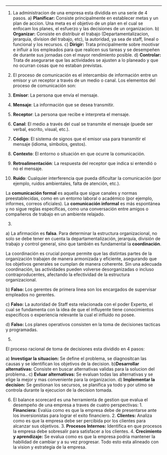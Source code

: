 -- - 
1. La administracion de una empresa esta dividida en una serie de 4 pasos.
		a) **Planificar:** Consiste principalmente en establecer metas y un plan de accion. Una meta es el objetivo de un plan en el cual se enfocam los planes, el esfuerzo y las decisiones de un organizacion.
		b) **Organizar:** Consiste en distribuir el trabajo (Departamentalizacion, jerarquia, division del trabajo, etc), la autoridad, ya sea de staff, lineal o funcional y los recursos.
		c) **Dirigir:** Trata principalmente sobre mootivar e influir a los empleados para que realicen sus tareas y se desempeñen de durante sus jornadas con el mayor rendimiento posible.
		d) **Controlar:** Trata de asegurarse que las actividades se ajusten a lo planeado y que no ocurran cosas que no estaban previstas.

2. 
   El proceso de comunicación es el intercambio de información entre un emisor y un receptor a través de un medio o canal. Los elementos del proceso de comunicación son:

1. **Emisor**: La persona que envía el mensaje.
2. **Mensaje**: La información que se desea transmitir.
3. **Receptor**: La persona que recibe e interpreta el mensaje.
4. **Canal**: El medio a través del cual se transmite el mensaje (puede ser verbal, escrito, visual, etc.).
5. **Código**: El sistema de signos que el emisor usa para transmitir el mensaje (idioma, símbolos, gestos).
6. **Contexto**: El entorno o situación en que ocurre la comunicación.
7. **Retroalimentación**: La respuesta del receptor que indica si entendió o no el mensaje.
8. **Ruido**: Cualquier interferencia que pueda dificultar la comunicación (por ejemplo, ruidos ambientales, falta de atención, etc.).

La **comunicación formal** es aquella que sigue canales y normas preestablecidas, como en un entorno laboral o académico (por ejemplo, informes, correos oficiales). La **comunicación informal** es más espontánea y no sigue reglas específicas, como una conversación entre amigos o compañeros de trabajo en un ambiente relajado.

3. 
a) La afirmación es **falsa**. Para determinar la estructura organizacional, no solo se debe tener en cuenta la departamentalización, jerarquía, división de trabajo y control general, sino que también es fundamental la **coordinación**.

La coordinación es crucial porque permite que las distintas partes de la organización trabajen de manera armonizada y eficiente, asegurando que los objetivos generales se cumplan de manera coherente. Sin una adecuada coordinación, las actividades pueden volverse desorganizadas o incluso contraproducentes, afectando la efectividad de la estructura organizacional.

b) **Falso:** Los gerentes de primera linea son los encargados de supervisar empleados no gerentes.

c) **Falso:** La autoridad de Staff esta relacionada con el poder Experto, el cual se fundamenta con la idea de que el influyente tiene conocimientos especificos o experiencia relevante la cual el influido no posee.

d) **Falso:** Los planes operativos consisten en la toma de decisiones tacticas y programadas.

5.
El proceso racional de toma de decisiones esta dividido en 4 pasos:

a) **Investigar la situacion:** Se define el problema, se diagnositcan las causas y se identifican los objetivos de la decision.
b)**Desarrollar alternativas:** Consiste en buscar alternativas validas para la solucion del problema..
c) **Evluar alternativas:** Se evaluan todas las alternativas y se elige la mejor y mas conveniente para la organizacion.
d) **Implementar la decision:** Se gestionan los secursos, se planifica ya todo y por utimo se controla durante la ejecucion de la decision tomada.

6. El balance scorecard es una herramienta de gestion que evalua el desempeño de una empresa a traves de cuatro perspectivas:
		1. **Financiera:** Evalúa como es que la empresa debe de presentarse ante los inversionistas para lograr el exito financiero.
		2. **Clientes:** Analiza como es que la empresa debe ser percibida por los clientes para alcanzar sus objetivos.
		3. **Procesos Internos:** Identifica en que procesos la empresa debe sobresalir para satisfacer a los clientes.
		4. **Crecimiento y aprendizaje:** Se evalua como es que la empresa podria mantener la habilidad de cambiar y a su vez progresar.
Todo esto esta alineado con la vision y estrategia de la empresa.